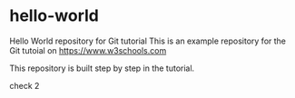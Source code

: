 # hello-world
Hello World repository for Git tutorial
This is an example repository for the Git tutoial on https://www.w3schools.com

This repository is built step by step in the tutorial. 

check 2
